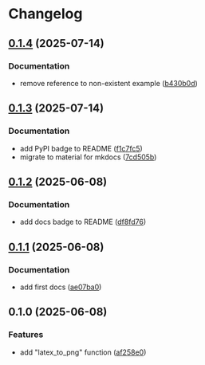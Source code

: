 # Changelog

## [0.1.4](https://github.com/olympiad-bot/tex2image/compare/v0.1.3...v0.1.4) (2025-07-14)


### Documentation

* remove reference to non-existent example ([b430b0d](https://github.com/olympiad-bot/tex2image/commit/b430b0d15378d97526afef922accadd0228a2cea))

## [0.1.3](https://github.com/olympiad-bot/tex2image/compare/v0.1.2...v0.1.3) (2025-07-14)


### Documentation

* add PyPI badge to README ([f1c7fc5](https://github.com/olympiad-bot/tex2image/commit/f1c7fc58b37eda8c7df7954652c967889ec3a22d))
* migrate to material for mkdocs ([7cd505b](https://github.com/olympiad-bot/tex2image/commit/7cd505b029f53bdb2f05014842df323889ea31a7))

## [0.1.2](https://github.com/olympiad-bot/tex2image/compare/v0.1.1...v0.1.2) (2025-06-08)


### Documentation

* add docs badge to README ([df8fd76](https://github.com/olympiad-bot/tex2image/commit/df8fd7632d4809abb7ed34c20827329b26190ea6))

## [0.1.1](https://github.com/olympiad-bot/tex2image/compare/v0.1.0...v0.1.1) (2025-06-08)


### Documentation

* add first docs ([ae07ba0](https://github.com/olympiad-bot/tex2image/commit/ae07ba083626a9ad082ed235cb56eb24e71b366a))

## 0.1.0 (2025-06-08)


### Features

* add "latex_to_png" function ([af258e0](https://github.com/olympiad-bot/tex2image/commit/af258e0473803b02858b4338e846cad766f3e7f7))

